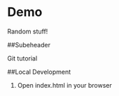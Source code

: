# Demo

Random stuff!

##Subeheader

Git tutorial

##Local Development

1. Open index.html in your browser